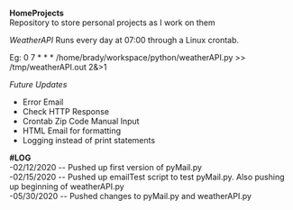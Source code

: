 **HomeProjects**  
Repository to store personal projects as I work on them

*WeatherAPI* 
Runs every day at 07:00 through a Linux crontab. 

Eg: 0 7 * * * /home/brady/workspace/python/weatherAPI.py >> /tmp/weatherAPI.out 2&>1

*Future Updates*
* Error Email
* Check HTTP Response
* Crontab Zip Code Manual Input
* HTML Email for formatting
* Logging instead of print statements

**#LOG**  
-02/12/2020 -- Pushed up first version of pyMail.py  
-02/15/2020 -- Pushed up emailTest script to test pyMail.py. Also pushing up beginning of weatherAPI.py  
-05/30/2020 -- Pushed changes to pyMail.py and weatherAPI.py
